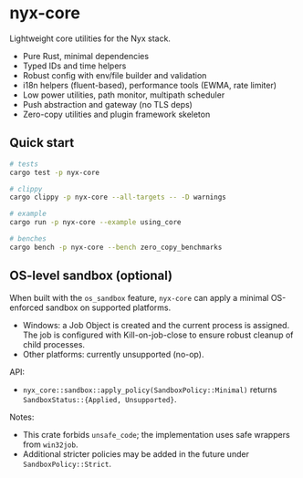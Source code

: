 # nyx-core

Lightweight core utilities for the Nyx stack.

- Pure Rust, minimal dependencies
- Typed IDs and time helpers
- Robust config with env/file builder and validation
- i18n helpers (fluent-based), performance tools (EWMA, rate limiter)
- Low power utilities, path monitor, multipath scheduler
- Push abstraction and gateway (no TLS deps)
- Zero-copy utilities and plugin framework skeleton

## Quick start

```bash
# tests
cargo test -p nyx-core

# clippy
cargo clippy -p nyx-core --all-targets -- -D warnings

# example
cargo run -p nyx-core --example using_core

# benches
cargo bench -p nyx-core --bench zero_copy_benchmarks
```

## OS-level sandbox (optional)

When built with the `os_sandbox` feature, `nyx-core` can apply a minimal OS-enforced sandbox on supported platforms.

- Windows: a Job Object is created and the current process is assigned. The job is configured with Kill-on-job-close to ensure robust cleanup of child processes.
- Other platforms: currently unsupported (no-op).

API:

- `nyx_core::sandbox::apply_policy(SandboxPolicy::Minimal)` returns `SandboxStatus::{Applied, Unsupported}`.

Notes:

- This crate forbids `unsafe_code`; the implementation uses safe wrappers from `win32job`.
- Additional stricter policies may be added in the future under `SandboxPolicy::Strict`.

